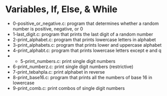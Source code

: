 # Variables, If, Else, & While
* 0-positive_or_negative.c: program that determines whether a random number is positive, negative, or 0
* 1-last_digit.c: program that prints the last digit of a random number
*  2-print_alphabet.c: program that prints lowercase letters in alphabet
* 3-print_alphabets.c: program that prints lower and uppercase alphabet
* 4-print_alphabt.c: program that prints lowercase letters except e and q
* * 5-print_numbers.c: print single digit numbers
*  6-print_numberz.c: print single digit numbers (restrictive)
* 7-print_tebahpla.c:  print alphabet in reverse
*  8-print_base16.c: program that prints all the numbers of base 16 in lowercase
*  9-print_comb.c: print combos of single digit numbers

